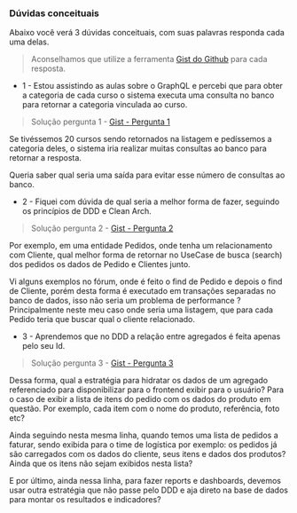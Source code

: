 
### Dúvidas conceituais

Abaixo você verá 3 dúvidas conceituais, com suas palavras responda cada uma delas.

> Aconselhamos que utilize a ferramenta [Gist do Github](https://gist.github.com/) para cada resposta.

* 1 - Estou assistindo as aulas sobre o GraphQL e percebi   que para obter a categoria de cada curso o sistema executa uma consulta no banco para retornar a categoria vinculada ao curso.
> Solução pergunta 1 - [Gist - Pergunta 1](https://gist.github.com/PierryMedeiros/139d24abbbda567fabccc9519cf83703)

  Se tivéssemos 20 cursos sendo retornados na listagem e pedíssemos a categoria deles, o sistema iria realizar muitas consultas ao banco para retornar a resposta.

  Queria saber qual seria uma saída para evitar esse número de consultas ao banco.

* 2 - Fiquei com dúvida de qual seria a melhor forma de fazer, seguindo os princípios de DDD e Clean Arch.
> Solução pergunta 2 - [Gist - Pergunta 2]()

  Por exemplo, em uma entidade Pedidos, onde tenha um relacionamento com Cliente, qual melhor forma de retornar no UseCase de busca (search) dos pedidos os dados de Pedido e Clientes junto.

  Vi alguns exemplos no fórum, onde é feito o find de Pedido e depois o find de Cliente, porém desta forma é executado em transações separadas no banco de dados, isso não seria um problema de performance ? Principalmente neste meu caso onde seria uma listagem, que para cada Pedido teria que buscar qual o cliente relacionado.

* 3 - Aprendemos que no DDD a relação entre agregados é feita apenas pelo seu Id.
> Solução pergunta 3 - [Gist - Pergunta 3]()

  Dessa forma, qual a estratégia para hidratar os dados de um agregado referenciado para disponibilizar para o frontend exibir para o usuário? Para o caso de exibir a lista de itens do pedido com os dados do produto em questão. Por exemplo, cada item com o nome do produto, referência, foto etc?

  Ainda seguindo nesta mesma linha, quando temos uma lista de pedidos a faturar, sendo exibida para o time de logística por exemplo: os pedidos já são carregados com os dados do cliente, seus itens e dados dos produtos? Ainda que os itens não sejam exibidos nesta lista?

  E por último, ainda nessa linha, para fazer reports e dashboards, devemos usar outra estratégia que não passe pelo DDD e aja direto na base de dados para montar os resultados e indicadores?

